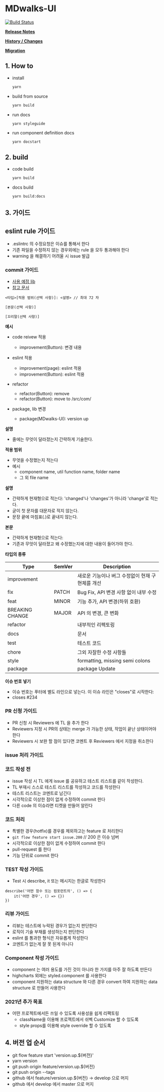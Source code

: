 # MDwalks-UI

[![Build Status](https://travis-ci.com/linewalks/MDwalks-UI.svg?branch=develop)](https://travis-ci.com/linewalks/MDwalks-UI)

**[Release Notes](https://github.com/linewalks/MDwalks-UI/releases)**

**[History / Changes](CHANGELOG.md)**

**[Migration](migration.md)**

## 1. How to
* install
  ```bash
  yarn
  ```

* build from source
  ```bash
  yarn build
  ```

* run docs
  ```bash
  yarn styleguide
  ```

* run component definition docs
  ```bash
  yarn docstart
  ```

## 2. build
* code build
  ```bash
  yarn build
  ```

* docs build
  ```bash
  yarn build:docs
  ```

## 3. 가이드

## eslint rule 가이드
- .eslintrc 의 수정요청은 이슈를 통해서 한다
- 기존 파일을 수정하지 않는 경우외에는 rule 을 모두 통과해야 한다
- warning 을 해결하기 어려울 시 issue 발급

### commit 가이드
- [사용 예정 lib](https://github.com/conventional-changelog/commitlint)
- [참고 문서](https://www.conventionalcommits.org/ko/v1.0.0-beta.4/)
```
<타입>[적용 범위(선택 사항)]: <설명> // 최대 72 자

[본문(선택 사항)]

[꼬리말(선택 사항)]
```

**예시**
- code reivew 적용
  - improvement(Button): 변경 내용

- eslint 적용
  - improvement(page): eslint 적용
  - improvement(Button): eslint 적용

- refactor
  - refactor(Button): remove
  - refactor(Button): move to /src/com/

- package, lib 변경
  - package(MDwalks-UI): version up

**설명**
- 줄에는 무엇이 달라졌는지 간략하게 기술한다.

**적용 범위**
- 무엇을 수정했는지 적는다
- 예시
  - component name, util function name, folder name
  - 그 외 file name

**설명**
- 간략하게 현재형으로 적는다: 'changed'나 'changes'가 아니라 'change'로 적는다.
- 굳이 첫 문자를 대문자로 적지 않는다.
- 문장 끝에 마침표(.)로 끝내지 않는다.

**본문**
- 간략하게 현재형으로 적는다:
- 기존과 무엇이 달라졌고 왜 수정했는지에 대한 내용이 들어가야 한다.

**타입의 종류**

|Type            |SemVer| Description |
|---|---|---|
|improvement     |     |새로운 기능이나 버그 수정없이 현재 구현체를 개선|
|fix             |PATCH|Bug Fix, API 변경 사항 없이 내부 수정|
|feat            |MINOR|기능 추가, API 변경(하위 호환)|
|BREAKING CHANGE |MAJOR|API 의 변경, 큰 변화|
|refactor        |     |내부적인 리펙토링|
|docs            |     |문서|
|test            |     |테스트 코드|
|chore           |     |그외 자잘한 수정 사항들|
|style           |     |formatting, missing semi colons|
|package         |     |package Update|

**이슈 번호 넣기**
- 이슈 번호는 푸터에 별도 라인으로 넣는다. 이 이슈 라인은 "closes"로 시작한다:
- closes #234

### PR 신청 가이드
  - PR 신청 시  Reviewers 에 TL 을 추가 한다
  - Reviewers 지정 시 PR의 상태는 merge 가 가능한 상태, 작업이 끝난 상태이어야 한다
  - Reviewers 시 보완 할 점이 있다면 코멘트 후 Reviewers 에서 지정을 취소한다

### issue 처리 가이드
### 코드 작성 전
  - issue 작성 시 TL 에게 issue 를 공유하고 테스트 리스트를 같이 작성한다.
  - TL 부재시 스스로 테스트 리스트를 작성하고 코드를 작성한다
  - 테스트 리스트는 코멘트로 남긴다
  - 시각적으로 이상한 점이 없게 수정하여 commit 한다
  - 다른 code 의 이슈라면 티켓을 만들어 알린다

### 코드 처리
  - 특별한 경우(hotfix)를 경우를 제외하고는 feature 로 처리한다
  - `git flow feature start issue.200` // 200 은 이슈 넘버
  - 시각적으로 이상한 점이 없게 수정하여 commit 한다
  - pull-request 를 한다
  - 기능 단위로 commit 한다

### TEST 작성 가이드
  - Test 시 describe, it 또는 메시지는 한글로 작성한다
```
describe('어떤 함수 또는 컴포런트의', () => {
	it('어떤 경우', () => {})
})
```

### 리뷰 가이드
- 리뷰는 테스트에 누락된 경우가 없는지 판단한다
- 로직이 기술 부채를 생성하는지 판단한다
- eslint 를 통과한 형식은 자유롭게 작성한다
- 코멘트가 없는게 잘 못 된게 아니다

### Component 작성 가이드
- component 는 여러 용도를 가진 것이 아니라 한 가지를 아주 잘 하도록 만든다
- highcharts 외에는 styled.component 를 사용한다
- component 지원하는 data structure 와 다른 경우 convert 하여 지원하는 data structure 로 만들어 사용한다

### 2021년 추가 목표
- 어떤 프로젝트에서든 쓰일 수 있도록 사용성을 쉽게 리팩토링
  - className을 이용해 프로젝트에서 쉬벡 Customize 할 수 있도록
  - style props를 이용해 style override 할 수 있도록


## 4. 버전 업 순서
- git flow feature start 'version.up.${버전}'
- yarn version
- git push origin feature/version.up.${버전}
- git push origin --tags
- github 에서 feature/version.up.${버전} -> develop 으로 머지
- github 에서 develop 에서 master 으로 머지
